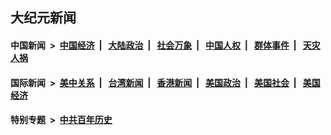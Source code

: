 ## 大纪元新闻

#### 中国新闻 &nbsp;>&nbsp; [中国经济](indexes/ncid283/README.md?09242045) &nbsp;| &nbsp; [大陆政治](indexes/ncid277/README.md?09242045) &nbsp;| &nbsp; [社会万象](indexes/ncid282/README.md?09242045) &nbsp;| &nbsp; [中国人权](indexes/ncid278/README.md?09242045) &nbsp;| &nbsp; [群体事件](indexes/ncid279/README.md?09242045) &nbsp;| &nbsp; [天灾人祸](indexes/ncid280/README.md?09242045)

#### 国际新闻 &nbsp;>&nbsp; [美中关系](indexes/nf1412576/README.md?09242045) &nbsp;| &nbsp; [台湾新闻](indexes/ncid1349361/README.md?09242045) &nbsp;| &nbsp; [香港新闻](indexes/ncid1349362/README.md?09242045) &nbsp;| &nbsp; [美国政治](indexes/ncid1078159/README.md?09242045) &nbsp;| &nbsp; [美国社会](indexes/ncid1078160/README.md?09242045) &nbsp;| &nbsp; [美国经济](indexes/ncid1078158/README.md?09242045)

#### 特别专题 &nbsp;>&nbsp; [中共百年历史](https://github.com/easy2view/epoch-special/blob/master/README.md?09242045)  
